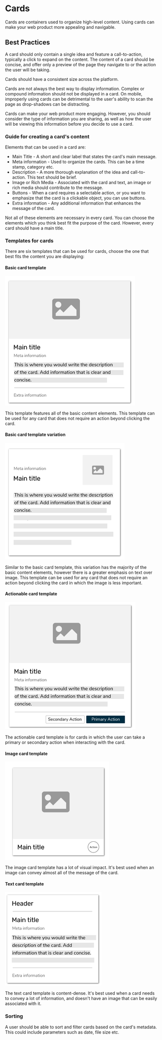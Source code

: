 # Cards

Cards are containers used to organize high-level content. Using cards can make your web product more appealing and navigable.

## Best Practices

A card should only contain a single idea and feature a call-to-action, typically a click to expand on the content. The content of a card should be concise, and offer only a preview of the page they navigate to or the action the user will be taking.

Cards should have a consistent size across the platform.

Cards are not always the best way to display information. Complex or compound information should not be displayed in a card. On mobile, improperly using cards can be detrimental to the user's ability to scan the page as drop-shadows can be distracting. 

Cards can make your web product more engaging. However, you should consider the type of information you are sharing, as well as how the user will be viewing this information before you decide to use a card.

### **Guide for creating a card's content**

Elements that can be used in a card are:

* Main Title - A short and clear label that states the card's main message.
* Meta information - Used to organize the cards. This can be a time stamp, category etc.
* Description - A more thorough explanation of the idea and call-to-action. This text should be brief. 
* Image or Rich Media - Associated with the card and text, an image or rich media should contribute to the message.
* Buttons - When a card requires a selectable action, or you want to emphasize that the card is a clickable object, you can use buttons.
* Extra information - Any additional information that enhances the message of the card.

Not all of these elements are necessary in every card. You can choose the elements which you think best fit the purpose of the card. However, every card should have a main title.

### Templates for cards

There are six templates that can be used for cards, choose the one that best fits the content you are displaying:

#### Basic card template

![](.gitbook/assets/cards.png)

This template features all of the basic content elements. This template can be used for any card that does not require an action beyond clicking the card.

#### Basic card template variation

![](.gitbook/assets/import.png)

Similar to the basic card template, this variation has the majority of the basic content elements, however there is a greater emphasis on text over image. This template can be used for any card that does not require an action beyond clicking the card in which the image is less important.

#### Actionable card template

![](.gitbook/assets/cards1.png)

The actionable card template is for cards in which the user can take a primary or secondary action when interacting with the card.

#### Image card template

![](.gitbook/assets/cards2.png)

The image card template has a lot of visual impact. It's best used when an image can convey almost all of the message of the card.

#### Text card template

![](.gitbook/assets/cards4.png)

The text card template is content-dense. It's best used when a card needs to convey a lot of information, and doesn't have an image that can be easily associated with it.

### Sorting

A user should be able to sort and filter cards based on the card's metadata. This could include parameters such as date, file size etc.

